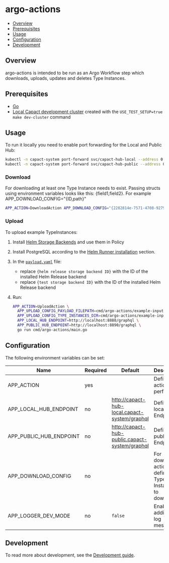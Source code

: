 # argo-actions

- [Overview](#overview)
- [Prerequisites](#prerequisites)
- [Usage](#usage)
- [Configuration](#configuration)
- [Development](#development)

## Overview

argo-actions is intended to be run as an Argo Workflow step which downloads, uploads, updates and deletes Type Instances.

## Prerequisites

- [Go](https://golang.org)
- [Local Capact development cluster](https://capact.io/community/development/development-guide#development-cluster) created with the `USE_TEST_SETUP=true make dev-cluster` command

## Usage

To run it locally you need to enable port forwarding for the Local and Public Hub:
```bash
kubectl -n capact-system port-forward svc/capact-hub-local --address 0.0.0.0 8888:80
kubectl -n capact-system port-forward svc/capact-hub-public --address 0.0.0.0 8890:80
```

### Download

For downloading at least one Type Instance needs to exist. Passing structs using environment variables looks like this: {field1,field2}. For example APP_DOWNLOAD_CONFIG="{ID,path}"

```bash
APP_ACTION=DownloadAction APP_DOWNLOAD_CONFIG="{2282814e-7571-4708-9279-717aea3c6d08,/tmp/action.yaml}" APP_LOCAL_HUB_ENDPOINT=http://localhost:8888/graphql go run cmd/argo-actions/main.go
```

### Upload

To upload example TypeInstances:

1. Install [Helm Storage Backends](https://capact.io/docs/next/feature/storage-backends/helm) and use them in Policy
2. Install PostgreSQL according to the [Helm Runner installation](../helm-runner/README.md#installation) section.
3. In the [`payload.yaml`](./example-input/upload/payload.yaml) file:
   - replace `{helm release storage backend ID}` with the ID of the installed Helm Release backend
   - replace `{test storage backend ID}` with the ID of the installed Helm Release backend
4. Run:

    ```bash
    APP_ACTION=UploadAction \
      APP_UPLOAD_CONFIG_PAYLOAD_FILEPATH=cmd/argo-actions/example-input/upload/payload.yaml \
      APP_UPLOAD_CONFIG_TYPE_INSTANCES_DIR=cmd/argo-actions/example-input/upload/typeinstances \
      APP_LOCAL_HUB_ENDPOINT=http://localhost:8888/graphql \
      APP_PUBLIC_HUB_ENDPOINT=http://localhost:8890/graphql \
      go run cmd/argo-actions/main.go
    ```

## Configuration

The following environment variables can be set:

| Name                     | Required | Default                                         | Description                                            |
|--------------------------|----------|-------------------------------------------------|--------------------------------------------------------|
| APP_ACTION               | yes      |                                                 | Defines action to perform |
| APP_LOCAL_HUB_ENDPOINT   | no       | http://capact-hub-local.capact-system/graphql   | Defines local Hub Endpoint |
| APP_PUBLIC_HUB_ENDPOINT  | no       | http://capact-hub-public.capact-system/graphql  | Defines public Hub Endpoint |
| APP_DOWNLOAD_CONFIG      | no       |                                                 | For download action defines Type Instances to download |
| APP_LOGGER_DEV_MODE      | no       | `false`                                         | Enable additional log messages            |

## Development

To read more about development, see the [Development guide](https://capact.io/community/development/development-guide).
